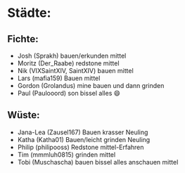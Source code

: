 # Städte:
## Fichte:
- Josh (Sprakh) bauen/erkunden mittel
- Moritz (Der_Raabe) redstone mittel
- Nik (VIXSaintXIV, SaintXIV) bauen mittel
- Lars (mafia159) Bauen mittel
- Gordon (Grolandus) mine bauen und dann grinden
- Paul (Paulooord) son bissel alles 😄
## Wüste:
- Jana-Lea (Zausel167) Bauen krasser Neuling
- Katha (Katha01) Bauen/leicht grinden Neuling
- Philip (philipooss) Redstone mittel-Erfahren
- Tim (mmmluh0815) grinden mittel
- Tobi (Muschascha) bauen bissel alles anschauen mittel
